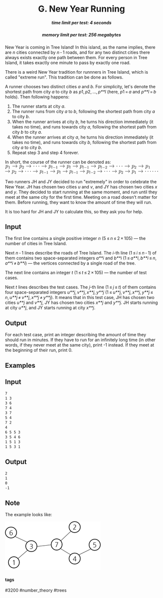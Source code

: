 <h1 style='text-align: center;'> G. New Year Running</h1>

<h5 style='text-align: center;'>time limit per test: 4 seconds</h5>
<h5 style='text-align: center;'>memory limit per test: 256 megabytes</h5>

New Year is coming in Tree Island! In this island, as the name implies, there are *n* cities connected by *n* - 1 roads, and for any two distinct cities there always exists exactly one path between them. For every person in Tree Island, it takes exactly one minute to pass by exactly one road.

There is a weird New Year tradition for runnners in Tree Island, which is called "extreme run". This tradition can be done as follows.

A runner chooses two distinct cities *a* and *b*. For simplicity, let's denote the shortest path from city *a* to city *b* as *p*1, *p*2, ..., *p**l* (here, *p*1 = *a* and *p**l* = *b* holds). Then following happens:

1. The runner starts at city *a*.
2. The runner runs from city *a* to *b*, following the shortest path from city *a* to city *b*.
3. When the runner arrives at city *b*, he turns his direction immediately (it takes no time), and runs towards city *a*, following the shortest path from city *b* to city *a*.
4. When the runner arrives at city *a*, he turns his direction immediately (it takes no time), and runs towards city *b*, following the shortest path from city *a* to city *b*.
5. Repeat step 3 and step 4 forever.

In short, the course of the runner can be denoted as: ![](images/ce96b03d45b3d60488d0709ecd9c452da7d4fed8.png) ![](images/8329962017eca6c5b1488cde265f88781d7903ba.png)

Two runners JH and JY decided to run "extremely" in order to celebrate the New Year. JH has chosen two cities *u* and *v*, and JY has chosen two cities *x* and *y*. They decided to start running at the same moment, and run until they meet at the same city for the first time. Meeting on a road doesn't matter for them. Before running, they want to know the amount of time they will run.

It is too hard for JH and JY to calculate this, so they ask you for help.

## Input

The first line contains a single positive integer *n* (5 ≤ *n* ≤ 2 × 105) — the number of cities in Tree Island.

Next *n* - 1 lines describe the roads of Tree Island. The *i*-th line (1 ≤ *i* ≤ *n* - 1) of them contains two space-separated integers *a**i* and *b**i* (1 ≤ *a**i*, *b**i* ≤ *n*, *a**i* ≠ *b**i*) — the vertices connected by a single road of the tree.

The next line contains an integer *t* (1 ≤ *t* ≤ 2 × 105) — the number of test cases.

Next *t* lines describes the test cases. The *j*-th line (1 ≤ *j* ≤ *t*) of them contains four space-separated integers *u**j*, *v**j*, *x**j*, *y**j* (1 ≤ *u**j*, *v**j*, *x**j*, *y**j* ≤ *n*, *u**j* ≠ *v**j*, *x**j* ≠ *y**j*). It means that in this test case, JH has chosen two cities *u**j* and *v**j*, JY has chosen two cities *x**j* and *y**j*. JH starts running at city *u**j*, and JY starts running at city *x**j*.

## Output

For each test case, print an integer describing the amount of time they should run in minutes. If they have to run for an infinitely long time (in other words, if they never meet at the same city), print -1 instead. If they meet at the beginning of their run, print 0.

## Examples

## Input


```
7  
1 3  
3 6  
7 4  
3 7  
5 4  
7 2  
4  
6 5 5 3  
3 5 4 6  
1 5 1 3  
1 5 3 1  

```
## Output


```
2  
1  
0  
-1  

```
## Note

The example looks like:

 ![](images/bdf0296fe524aad4cf44f707fa01f5b652f4242d.png) 

#### tags 

#3200 #number_theory #trees 